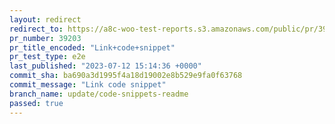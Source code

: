 ```yaml
---
layout: redirect
redirect_to: https://a8c-woo-test-reports.s3.amazonaws.com/public/pr/39203/e2e/index.html
pr_number: 39203
pr_title_encoded: "Link+code+snippet"
pr_test_type: e2e
last_published: "2023-07-12 15:14:36 +0000"
commit_sha: ba690a3d1995f4a18d19002e8b529e9fa0f63768
commit_message: "Link code snippet"
branch_name: update/code-snippets-readme
passed: true
---
```

